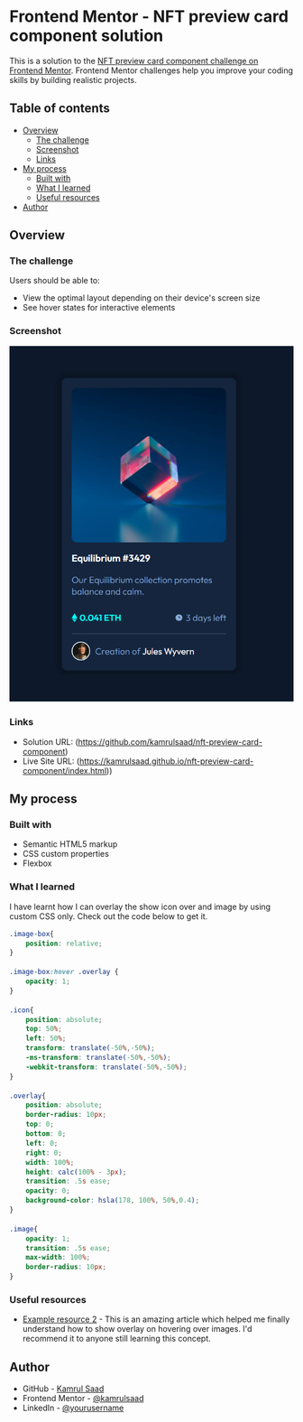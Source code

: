 # Frontend Mentor - NFT preview card component solution

This is a solution to the [NFT preview card component challenge on Frontend Mentor](https://www.frontendmentor.io/challenges/nft-preview-card-component-SbdUL_w0U). Frontend Mentor challenges help you improve your coding skills by building realistic projects. 

## Table of contents

- [Overview](#overview)
  - [The challenge](#the-challenge)
  - [Screenshot](#screenshot)
  - [Links](#links)
- [My process](#my-process)
  - [Built with](#built-with)
  - [What I learned](#what-i-learned)
  - [Useful resources](#useful-resources)
- [Author](#author)

## Overview

### The challenge

Users should be able to:

- View the optimal layout depending on their device's screen size
- See hover states for interactive elements

### Screenshot

![](./images/Screenshot%202022-03-13%20191127.png)


### Links

- Solution URL: (https://github.com/kamrulsaad/nft-preview-card-component)
- Live Site URL: (https://kamrulsaad.github.io/nft-preview-card-component/index.html))

## My process

### Built with

- Semantic HTML5 markup
- CSS custom properties
- Flexbox


### What I learned

I have learnt how I can overlay the show icon over and image by using custom CSS only. Check out the code below to get it.

```css
.image-box{
    position: relative;
}

.image-box:hover .overlay {
    opacity: 1;
}

.icon{
    position: absolute;
    top: 50%;
    left: 50%;
    transform: translate(-50%,-50%);
    -ms-transform: translate(-50%,-50%);
    -webkit-transform: translate(-50%,-50%);
}

.overlay{
    position: absolute;
    border-radius: 10px;
    top: 0;
    bottom: 0;
    left: 0;
    right: 0;
    width: 100%;
    height: calc(100% - 3px);
    transition: .5s ease;
    opacity: 0;
    background-color: hsla(178, 100%, 50%,0.4);
}

.image{
    opacity: 1;
    transition: .5s ease;
    max-width: 100%;
    border-radius: 10px;
}
```


### Useful resources

- [Example resource 2](https://www.w3schools.com/howto/howto_css_image_overlay.asp) - This is an amazing article which helped me finally understand how to show overlay on hovering over images. I'd recommend it to anyone still learning this concept.


## Author

- GitHub - [Kamrul Saad](https://github.com/kamrulsaad)
- Frontend Mentor - [@kamrulsaad](https://www.frontendmentor.io/profile/kamrulsaad)
- LinkedIn - [@yourusername](https://www.frontendmentor.io/profile/yourusername)




